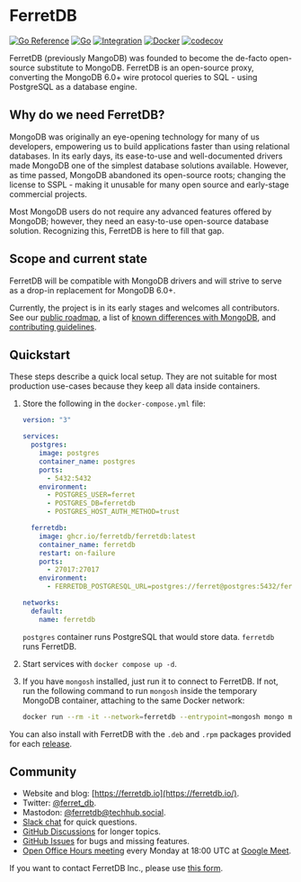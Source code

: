 # FerretDB

[![Go Reference](https://pkg.go.dev/badge/github.com/FerretDB/FerretDB/ferretdb.svg)](https://pkg.go.dev/github.com/FerretDB/FerretDB/ferretdb)
[![Go](https://github.com/FerretDB/FerretDB/actions/workflows/go.yml/badge.svg?branch=main)](https://github.com/FerretDB/FerretDB/actions/workflows/go.yml)
[![Integration](https://github.com/FerretDB/FerretDB/actions/workflows/integration.yml/badge.svg?branch=main)](https://github.com/FerretDB/FerretDB/actions/workflows/integration.yml)
[![Docker](https://github.com/FerretDB/FerretDB/actions/workflows/docker.yml/badge.svg?branch=main)](https://github.com/FerretDB/FerretDB/actions/workflows/docker.yml)
[![codecov](https://codecov.io/gh/FerretDB/FerretDB/branch/main/graph/badge.svg?token=JZ56XFT3DM)](https://codecov.io/gh/FerretDB/FerretDB)

FerretDB (previously MangoDB) was founded to become the de-facto open-source substitute to MongoDB.
FerretDB is an open-source proxy, converting the MongoDB 6.0+ wire protocol queries to SQL -
using PostgreSQL as a database engine.

## Why do we need FerretDB?

MongoDB was originally an eye-opening technology for many of us developers,
empowering us to build applications faster than using relational databases.
In its early days, its ease-to-use and well-documented drivers made MongoDB one of the simplest database solutions available.
However, as time passed, MongoDB abandoned its open-source roots;
changing the license to SSPL - making it unusable for many open source and early-stage commercial projects.

Most MongoDB users do not require any advanced features offered by MongoDB;
however, they need an easy-to-use open-source database solution.
Recognizing this, FerretDB is here to fill that gap.

## Scope and current state

FerretDB will be compatible with MongoDB drivers and will strive to serve as a drop-in replacement for MongoDB 6.0+.

Currently, the project is in its early stages and welcomes all contributors.
See our [public roadmap](https://github.com/orgs/FerretDB/projects/2/views/1),
a list of [known differences with MongoDB](https://docs.ferretdb.io/diff/),
and [contributing guidelines](CONTRIBUTING.md).

## Quickstart

These steps describe a quick local setup.
They are not suitable for most production use-cases because they keep all data inside containers.

1. Store the following in the `docker-compose.yml` file:

   ```yaml
   version: "3"

   services:
     postgres:
       image: postgres
       container_name: postgres
       ports:
         - 5432:5432
       environment:
         - POSTGRES_USER=ferret
         - POSTGRES_DB=ferretdb
         - POSTGRES_HOST_AUTH_METHOD=trust

     ferretdb:
       image: ghcr.io/ferretdb/ferretdb:latest
       container_name: ferretdb
       restart: on-failure
       ports:
         - 27017:27017
       environment:
         - FERRETDB_POSTGRESQL_URL=postgres://ferret@postgres:5432/ferretdb

   networks:
     default:
       name: ferretdb
   ```

   `postgres` container runs PostgreSQL that would store data.
   `ferretdb` runs FerretDB.

2. Start services with `docker compose up -d`.

3. If you have `mongosh` installed, just run it to connect to FerretDB.
   If not, run the following command to run `mongosh` inside the temporary MongoDB container, attaching to the same Docker network:

   ```sh
   docker run --rm -it --network=ferretdb --entrypoint=mongosh mongo mongodb://ferretdb/
   ```

You can also install with FerretDB with the `.deb` and `.rpm` packages
provided for each [release](https://github.com/FerretDB/FerretDB/releases).

## Community

* Website and blog: [https://ferretdb.io](https://ferretdb.io/).
* Twitter: [@ferret_db](https://twitter.com/ferret_db).
* Mastodon: [@ferretdb@techhub.social](https://techhub.social/@ferretdb).
* [Slack chat](https://join.slack.com/t/ferretdb/shared_invite/zt-zqe9hj8g-ZcMG3~5Cs5u9uuOPnZB8~A) for quick questions.
* [GitHub Discussions](https://github.com/FerretDB/FerretDB/discussions) for longer topics.
* [GitHub Issues](https://github.com/FerretDB/FerretDB/issues) for bugs and missing features.
* [Open Office Hours meeting](https://calendar.google.com/event?action=TEMPLATE&tmeid=NjNkdTkyN3VoNW5zdHRiaHZybXFtb2l1OWtfMjAyMTEyMTNUMTgwMDAwWiBjX24zN3RxdW9yZWlsOWIwMm0wNzQwMDA3MjQ0QGc&tmsrc=c_n37tquoreil9b02m0740007244%40group.calendar.google.com&scp=ALL)
  every Monday at 18:00 UTC at [Google Meet](https://meet.google.com/mcb-arhw-qbq).

If you want to contact FerretDB Inc., please use [this form](https://www.ferretdb.io/contact/).
